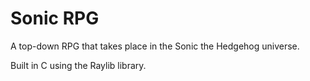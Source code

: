 # Sonic RPG

A top-down RPG that takes place in the Sonic the Hedgehog universe.

Built in C using the Raylib library.
